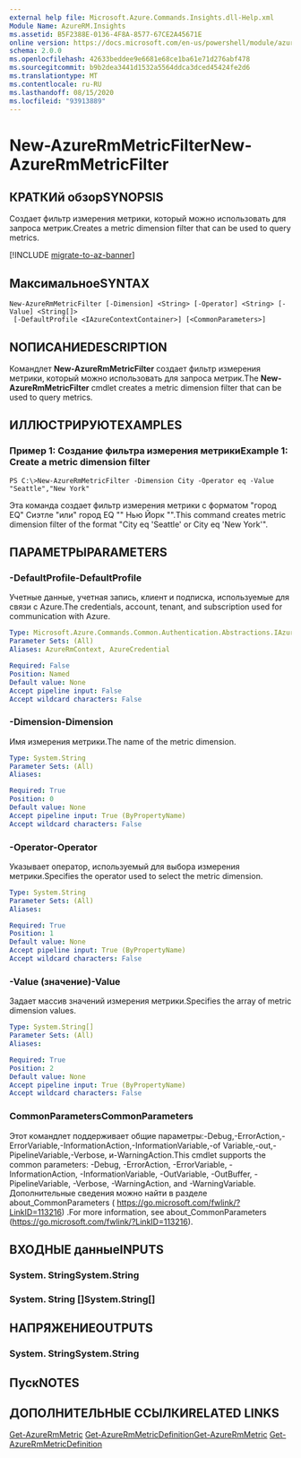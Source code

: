 ```yaml
---
external help file: Microsoft.Azure.Commands.Insights.dll-Help.xml
Module Name: AzureRM.Insights
ms.assetid: B5F2388E-0136-4F8A-8577-67CE2A45671E
online version: https://docs.microsoft.com/en-us/powershell/module/azurerm.insights/new-azurermmetricfilter
schema: 2.0.0
ms.openlocfilehash: 42633beddee9e6681e68ce1ba61e71d276abf478
ms.sourcegitcommit: b9b2dea3441d1532a5564ddca3dced45424fe2d6
ms.translationtype: MT
ms.contentlocale: ru-RU
ms.lasthandoff: 08/15/2020
ms.locfileid: "93913889"
---
```

# <span data-ttu-id="16f28-101">New-AzureRmMetricFilter</span><span class="sxs-lookup"><span data-stu-id="16f28-101">New-AzureRmMetricFilter</span></span>

## <span data-ttu-id="16f28-102">КРАТКИй обзор</span><span class="sxs-lookup"><span data-stu-id="16f28-102">SYNOPSIS</span></span>
<span data-ttu-id="16f28-103">Создает фильтр измерения метрики, который можно использовать для запроса метрик.</span><span class="sxs-lookup"><span data-stu-id="16f28-103">Creates a metric dimension filter that can be used to query metrics.</span></span>

[!INCLUDE [migrate-to-az-banner](../../includes/migrate-to-az-banner.md)]

## <span data-ttu-id="16f28-104">Максимальное</span><span class="sxs-lookup"><span data-stu-id="16f28-104">SYNTAX</span></span>

```
New-AzureRmMetricFilter [-Dimension] <String> [-Operator] <String> [-Value] <String[]>
 [-DefaultProfile <IAzureContextContainer>] [<CommonParameters>]
```

## <span data-ttu-id="16f28-105">NОПИСАНИЕ</span><span class="sxs-lookup"><span data-stu-id="16f28-105">DESCRIPTION</span></span>
<span data-ttu-id="16f28-106">Командлет **New-AzureRmMetricFilter** создает фильтр измерения метрики, который можно использовать для запроса метрик.</span><span class="sxs-lookup"><span data-stu-id="16f28-106">The **New-AzureRmMetricFilter** cmdlet creates a metric dimension filter that can be used to query metrics.</span></span>

## <span data-ttu-id="16f28-107">ИЛЛЮСТРИРУЮТ</span><span class="sxs-lookup"><span data-stu-id="16f28-107">EXAMPLES</span></span>

### <span data-ttu-id="16f28-108">Пример 1: Создание фильтра измерения метрики</span><span class="sxs-lookup"><span data-stu-id="16f28-108">Example 1: Create a metric dimension filter</span></span>
```
PS C:\>New-AzureRmMetricFilter -Dimension City -Operator eq -Value "Seattle","New York"
```

<span data-ttu-id="16f28-109">Эта команда создает фильтр измерения метрики с форматом "город EQ" Сиэтле "или" город EQ "" Нью Йорк "".</span><span class="sxs-lookup"><span data-stu-id="16f28-109">This command creates metric dimension filter of the format "City eq 'Seattle' or City eq 'New York'".</span></span>

## <span data-ttu-id="16f28-110">ПАРАМЕТРЫ</span><span class="sxs-lookup"><span data-stu-id="16f28-110">PARAMETERS</span></span>

### <span data-ttu-id="16f28-111">-DefaultProfile</span><span class="sxs-lookup"><span data-stu-id="16f28-111">-DefaultProfile</span></span>
<span data-ttu-id="16f28-112">Учетные данные, учетная запись, клиент и подписка, используемые для связи с Azure.</span><span class="sxs-lookup"><span data-stu-id="16f28-112">The credentials, account, tenant, and subscription used for communication with Azure.</span></span>

```yaml
Type: Microsoft.Azure.Commands.Common.Authentication.Abstractions.IAzureContextContainer
Parameter Sets: (All)
Aliases: AzureRmContext, AzureCredential

Required: False
Position: Named
Default value: None
Accept pipeline input: False
Accept wildcard characters: False
```

### <span data-ttu-id="16f28-113">-Dimension</span><span class="sxs-lookup"><span data-stu-id="16f28-113">-Dimension</span></span>
<span data-ttu-id="16f28-114">Имя измерения метрики.</span><span class="sxs-lookup"><span data-stu-id="16f28-114">The name of the metric dimension.</span></span> 

```yaml
Type: System.String
Parameter Sets: (All)
Aliases:

Required: True
Position: 0
Default value: None
Accept pipeline input: True (ByPropertyName)
Accept wildcard characters: False
```

### <span data-ttu-id="16f28-115">-Operator</span><span class="sxs-lookup"><span data-stu-id="16f28-115">-Operator</span></span>
<span data-ttu-id="16f28-116">Указывает оператор, используемый для выбора измерения метрики.</span><span class="sxs-lookup"><span data-stu-id="16f28-116">Specifies the operator used to select the metric dimension.</span></span>

```yaml
Type: System.String
Parameter Sets: (All)
Aliases:

Required: True
Position: 1
Default value: None
Accept pipeline input: True (ByPropertyName)
Accept wildcard characters: False
```

### <span data-ttu-id="16f28-117">-Value (значение)</span><span class="sxs-lookup"><span data-stu-id="16f28-117">-Value</span></span>
<span data-ttu-id="16f28-118">Задает массив значений измерения метрики.</span><span class="sxs-lookup"><span data-stu-id="16f28-118">Specifies the array of metric dimension values.</span></span>

```yaml
Type: System.String[]
Parameter Sets: (All)
Aliases:

Required: True
Position: 2
Default value: None
Accept pipeline input: True (ByPropertyName)
Accept wildcard characters: False
```

### <span data-ttu-id="16f28-119">CommonParameters</span><span class="sxs-lookup"><span data-stu-id="16f28-119">CommonParameters</span></span>
<span data-ttu-id="16f28-120">Этот командлет поддерживает общие параметры:-Debug,-ErrorAction,-ErrorVariable,-InformationAction,-InformationVariable,-of Variable,-out,-PipelineVariable,-Verbose, и-WarningAction.</span><span class="sxs-lookup"><span data-stu-id="16f28-120">This cmdlet supports the common parameters: -Debug, -ErrorAction, -ErrorVariable, -InformationAction, -InformationVariable, -OutVariable, -OutBuffer, -PipelineVariable, -Verbose, -WarningAction, and -WarningVariable.</span></span> <span data-ttu-id="16f28-121">Дополнительные сведения можно найти в разделе about_CommonParameters ( https://go.microsoft.com/fwlink/?LinkID=113216) .</span><span class="sxs-lookup"><span data-stu-id="16f28-121">For more information, see about_CommonParameters (https://go.microsoft.com/fwlink/?LinkID=113216).</span></span>

## <span data-ttu-id="16f28-122">ВХОДНЫЕ данные</span><span class="sxs-lookup"><span data-stu-id="16f28-122">INPUTS</span></span>

### <span data-ttu-id="16f28-123">System. String</span><span class="sxs-lookup"><span data-stu-id="16f28-123">System.String</span></span>

### <span data-ttu-id="16f28-124">System. String []</span><span class="sxs-lookup"><span data-stu-id="16f28-124">System.String[]</span></span>

## <span data-ttu-id="16f28-125">НАПРЯЖЕНИЕ</span><span class="sxs-lookup"><span data-stu-id="16f28-125">OUTPUTS</span></span>

### <span data-ttu-id="16f28-126">System. String</span><span class="sxs-lookup"><span data-stu-id="16f28-126">System.String</span></span>

## <span data-ttu-id="16f28-127">Пуск</span><span class="sxs-lookup"><span data-stu-id="16f28-127">NOTES</span></span>

## <span data-ttu-id="16f28-128">ДОПОЛНИТЕЛЬНЫЕ ССЫЛКИ</span><span class="sxs-lookup"><span data-stu-id="16f28-128">RELATED LINKS</span></span>

<span data-ttu-id="16f28-129">[Get-AzureRmMetric](./Get-AzureRmMetric.md) 
 [Get-AzureRmMetricDefinition](./Get-AzureRmMetricDefinition.md)</span><span class="sxs-lookup"><span data-stu-id="16f28-129">[Get-AzureRmMetric](./Get-AzureRmMetric.md)
[Get-AzureRmMetricDefinition](./Get-AzureRmMetricDefinition.md)</span></span>

